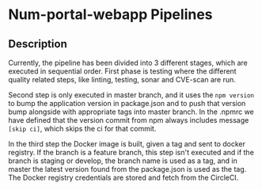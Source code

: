 # Num-portal-webapp Pipelines

## Description

Currently, the pipeline has been divided into 3 different stages, which are executed
in sequential order. First phase is testing where the different quality related
steps, like linting, testing, sonar and CVE-scan are run.

Second step is only executed in master branch, and it uses the `npm version` to
bump the application version in package.json and to push that version bump alongside
with appropriate tags into master branch. In the .npmrc we have defined that the version
commit from npm always includes message `[skip ci]`, which skips the ci for that commit.

In the third step the Docker image is built, given a tag and sent to docker registry.
If the branch is a feature branch, this step isn't executed and if the branch
is staging or develop, the branch name is used as a tag, and in master the latest
version found from the package.json is used as the tag. The Docker registry credentials
are stored and fetch from the CircleCI.
